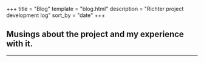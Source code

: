 +++
title = "Blog"
template = "blog.html"
description = "Richter project development log"
sort_by = "date"
+++

## Musings about the project and my experience with it.

---
